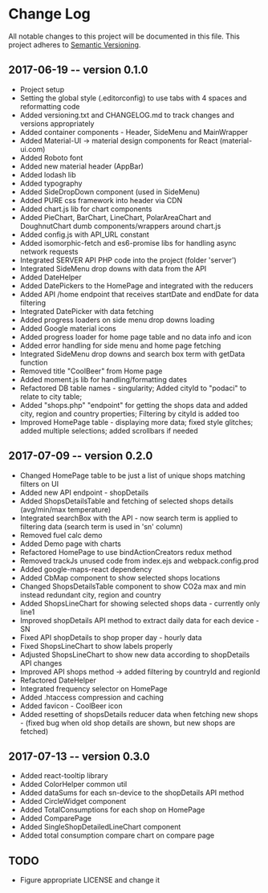 # Change Log
All notable changes to this project will be documented in this file.
This project adheres to [Semantic Versioning](http://semver.org/).


## 2017-06-19 -- version 0.1.0
- Project setup
- Setting the global style (.editorconfig) to use tabs with 4 spaces and reformatting code
- Added versioning.txt and CHANGELOG.md to track changes and versions appropriately
- Added container components - Header, SideMenu and MainWrapper
- Added Material-UI -> material design components for React (material-ui.com)
- Added Roboto font
- Added new material header (AppBar)
- Added lodash lib
- Added typography
- Added SideDropDown component (used in SideMenu)
- Added PURE css framework into header via CDN
- Added chart.js lib for chart components
- Added PieChart, BarChart, LineChart, PolarAreaChart and DoughnutChart dumb components/wrappers around chart.js
- Added config.js with API_URL constant
- Added isomorphic-fetch and es6-promise libs for handling async network requests
- Integrated SERVER API PHP code into the project (folder 'server')
- Integrated SideMenu drop downs with data from the API 
- Added DateHelper
- Added DatePickers to the HomePage and integrated with the reducers
- Added API /home endpoint that receives startDate and endDate for data filtering 
- Integrated DatePicker with data fetching
- Added progress loaders on side menu drop downs loading
- Added Google material icons
- Added progress loader for home page table and no data info and icon
- Added error handling for side menu and home page fetching
- Integrated SideMenu drop downs and search box term with getData function
- Removed title "CoolBeer" from Home page
- Added moment.js lib for handling/formatting dates
- Refactored DB table names - singularity; Added cityId to "podaci" to relate to city table;
- Added "shops.php" "endpoint" for getting the shops data and added city, region and country properties; Filtering by cityId is added too
- Improved HomePage table - displaying more data; fixed style glitches; added multiple selections; added scrollbars if needed


## 2017-07-09 -- version 0.2.0
- Changed HomePage table to be just a list of unique shops matching filters on UI
- Added new API endpoint - shopDetails
- Added ShopsDetailsTable and fetching of selected shops details (avg/min/max temperature)
- Integrated searchBox with the API - now search term is applied to filtering data (search term is used in 'sn' column)
- Removed fuel calc demo
- Added Demo page with charts
- Refactored HomePage to use bindActionCreators redux method
- Removed trackJs unused code from index.ejs and webpack.config.prod
- Added google-maps-react dependency
- Added CbMap component to show selected shops locations
- Changed ShopsDetailsTable component to show CO2a max and min instead redundant city, region and country
- Added ShopsLineChart for showing selected shops data - currently only line1
- Improved shopDetails API method to extract daily data for each device - SN
- Fixed API shopDetails to shop proper day - hourly data
- Fixed ShopsLineChart to show labels properly
- Adjusted ShopsLineChart to show new data according to shopDetails API changes
- Improved API shops method -> added filtering by countryId and regionId
- Refactored DateHelper
- Integrated frequency selector on HomePage
- Added .htaccess compression and caching
- Added favicon - CoolBeer icon
- Added resetting of shopsDetails reducer data when fetching new shops - (fixed bug when old shop details are shown, but new shops are fetched)


## 2017-07-13 -- version 0.3.0
- Added react-tooltip library
- Added ColorHelper common util
- Added dataSums for each sn-device to the shopDetails API method
- Added CircleWidget component
- Added TotalConsumptions for each shop on HomePage
- Added ComparePage
- Added SingleShopDetailedLineChart component
- Added total consumption compare chart on compare page


## TODO
- Figure appropriate LICENSE and change it
